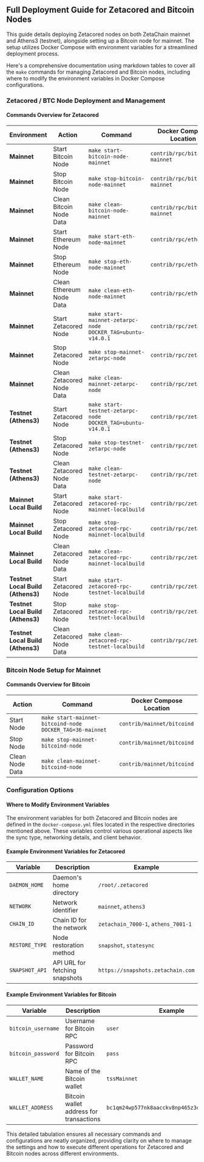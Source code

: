## Full Deployment Guide for Zetacored and Bitcoin Nodes

This guide details deploying Zetacored nodes on both ZetaChain mainnet and Athens3 (testnet), alongside setting up a Bitcoin node for mainnet. The setup utilizes Docker Compose with environment variables for a streamlined deployment process.

Here's a comprehensive documentation using markdown tables to cover all the `make` commands for managing Zetacored and Bitcoin nodes, including where to modify the environment variables in Docker Compose configurations.

### Zetacored / BTC Node Deployment and Management

#### Commands Overview for Zetacored

| Environment                         | Action                      | Command                                                       | Docker Compose Location                  |
|-------------------------------------|-----------------------------|---------------------------------------------------------------|------------------------------------------|
| **Mainnet**                         | Start Bitcoin Node          | `make start-bitcoin-node-mainnet`                             | `contrib/rpc/bitcoind-mainnet`           |
| **Mainnet**                         | Stop Bitcoin Node           | `make stop-bitcoin-node-mainnet`                              | `contrib/rpc/bitcoind-mainnet`           |
| **Mainnet**                         | Clean Bitcoin Node Data     | `make clean-bitcoin-node-mainnet`                             | `contrib/rpc/bitcoind-mainnet`           |
| **Mainnet**                         | Start Ethereum Node         | `make start-eth-node-mainnet`                                 | `contrib/rpc/ethereum`                   |
| **Mainnet**                         | Stop Ethereum Node          | `make stop-eth-node-mainnet`                                  | `contrib/rpc/ethereum`                   |
| **Mainnet**                         | Clean Ethereum Node Data    | `make clean-eth-node-mainnet`                                 | `contrib/rpc/ethereum`                   |
| **Mainnet**                         | Start Zetacored Node        | `make start-mainnet-zetarpc-node DOCKER_TAG=ubuntu-v14.0.1`   | `contrib/rpc/zetacored`                  |
| **Mainnet**                         | Stop Zetacored Node         | `make stop-mainnet-zetarpc-node`                              | `contrib/rpc/zetacored`                  |
| **Mainnet**                         | Clean Zetacored Node Data   | `make clean-mainnet-zetarpc-node`                             | `contrib/rpc/zetacored`                  |
| **Testnet (Athens3)**               | Start Zetacored Node        | `make start-testnet-zetarpc-node DOCKER_TAG=ubuntu-v14.0.1`   | `contrib/rpc/zetacored`                  |
| **Testnet (Athens3)**               | Stop Zetacored Node         | `make stop-testnet-zetarpc-node`                              | `contrib/rpc/zetacored`                  |
| **Testnet (Athens3)**               | Clean Zetacored Node Data   | `make clean-testnet-zetarpc-node`                             | `contrib/rpc/zetacored`                  |
| **Mainnet Local Build**             | Start Zetacored Node        | `make start-zetacored-rpc-mainnet-localbuild`                 | `contrib/rpc/zetacored`                  |
| **Mainnet Local Build**             | Stop Zetacored Node         | `make stop-zetacored-rpc-mainnet-localbuild`                  | `contrib/rpc/zetacored`                  |
| **Mainnet Local Build**             | Clean Zetacored Node Data   | `make clean-zetacored-rpc-mainnet-localbuild`                 | `contrib/rpc/zetacored`                  |
| **Testnet Local Build (Athens3)**   | Start Zetacored Node        | `make start-zetacored-rpc-testnet-localbuild`                 | `contrib/rpc/zetacored`                  |
| **Testnet Local Build (Athens3)**   | Stop Zetacored Node         | `make stop-zetacored-rpc-testnet-localbuild`                  | `contrib/rpc/zetacored`                  |
| **Testnet Local Build (Athens3)**   | Clean Zetacored Node Data   | `make clean-zetacored-rpc-testnet-localbuild`                 | `contrib/rpc/zetacored`                  |


### Bitcoin Node Setup for Mainnet

#### Commands Overview for Bitcoin

| Action | Command | Docker Compose Location |
|--------|---------|-------------------------|
| Start Node | `make start-mainnet-bitcoind-node DOCKER_TAG=36-mainnet` | `contrib/mainnet/bitcoind` |
| Stop Node | `make stop-mainnet-bitcoind-node` | `contrib/mainnet/bitcoind` |
| Clean Node Data | `make clean-mainnet-bitcoind-node` | `contrib/mainnet/bitcoind` |

### Configuration Options

#### Where to Modify Environment Variables

The environment variables for both Zetacored and Bitcoin nodes are defined in the `docker-compose.yml` files located in the respective directories mentioned above. These variables control various operational aspects like the sync type, networking details, and client behavior.

#### Example Environment Variables for Zetacored

| Variable | Description | Example |
|----------|-------------|---------|
| `DAEMON_HOME` | Daemon's home directory | `/root/.zetacored` |
| `NETWORK` | Network identifier | `mainnet`, `athens3` |
| `CHAIN_ID` | Chain ID for the network | `zetachain_7000-1`, `athens_7001-1` |
| `RESTORE_TYPE` | Node restoration method | `snapshot`, `statesync` |
| `SNAPSHOT_API` | API URL for fetching snapshots | `https://snapshots.zetachain.com` |

#### Example Environment Variables for Bitcoin

| Variable | Description | Example |
|----------|-------------|---------|
| `bitcoin_username` | Username for Bitcoin RPC | `user` |
| `bitcoin_password` | Password for Bitcoin RPC | `pass` |
| `WALLET_NAME` | Name of the Bitcoin wallet | `tssMainnet` |
| `WALLET_ADDRESS` | Bitcoin wallet address for transactions | `bc1qm24wp577nk8aacckv8np465z3dvmu7ry45el6y` |

This detailed tabulation ensures all necessary commands and configurations are neatly organized, providing clarity on where to manage the settings and how to execute different operations for Zetacored and Bitcoin nodes across different environments.
